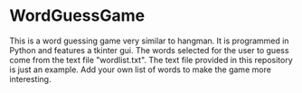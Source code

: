 # WordGuessGame
This is a word guessing game very similar to hangman. 
It is programmed in Python and features a tkinter gui. 
The words selected for the user to guess come from the text file "wordlist.txt". 
The text file provided in this repository is just an example. 
Add your own list of words to make the game more interesting. 
